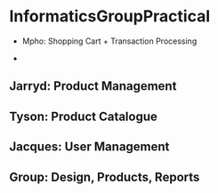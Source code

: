 InformaticsGroupPractical
=========================
*  Mpho: Shopping Cart + Transaction Processing
-
Jarryd: Product Management
-
Tyson: Product Catalogue
-
Jacques: User Management
-
Group: Design, Products, Reports
-
